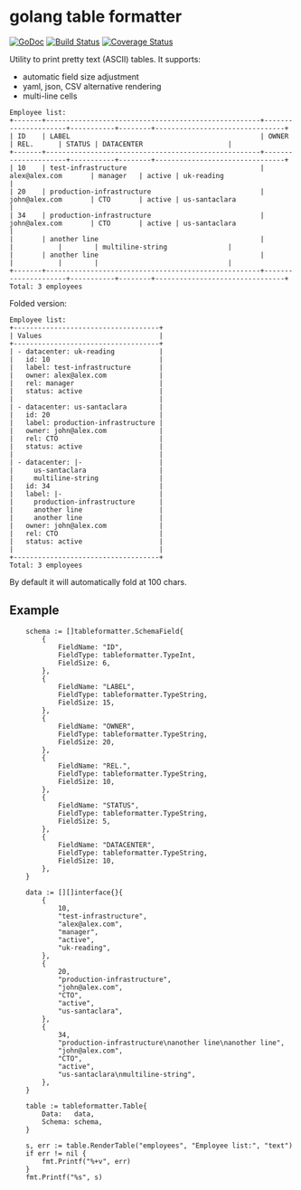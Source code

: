 # golang table formatter

[![GoDoc](https://godoc.org/github.com/metalsoft-io/tableformatter?status.svg)](https://godoc.org/github.com/metalsoft-io/tableformatter)
[![Build Status](https://travis-ci.org/MetalSoft-io/tableformatter.svg?branch=main)](https://travis-ci.org/MetalSoft-io/tableformatter)
[![Coverage Status](https://coveralls.io/repos/github/MetalSoft-io/tableformatter/badge.svg?branch=main)](https://coveralls.io/github/MetalSoft-io/tableformatter?branch=main)

Utility to print pretty text (ASCII) tables. It supports:

* automatic field size adjustment
* yaml, json, CSV alternative rendering
* multi-line cells

```
Employee list:
+-------+-----------------------------------------------------+---------------------+-----------+--------+--------------------------------+
| ID    | LABEL                                               | OWNER               | REL.      | STATUS | DATACENTER                     |
+-------+-----------------------------------------------------+---------------------+-----------+--------+--------------------------------+
| 10    | test-infrastructure                                 | alex@alex.com       | manager   | active | uk-reading                     |
| 20    | production-infrastructure                           | john@alex.com       | CTO       | active | us-santaclara                  |
| 34    | production-infrastructure                           | john@alex.com       | CTO       | active | us-santaclara                  |
|       | another line                                        |                     |           |        | multiline-string               |
|       | another line                                        |                     |           |        |                                |
+-------+-----------------------------------------------------+---------------------+-----------+--------+--------------------------------+
Total: 3 employees
```

Folded version:

```
Employee list:
+------------------------------------+
| Values                             |
+------------------------------------+
| - datacenter: uk-reading           |
|   id: 10                           |
|   label: test-infrastructure       |
|   owner: alex@alex.com             |
|   rel: manager                     |
|   status: active                   |
|                                    |
| - datacenter: us-santaclara        |
|   id: 20                           |
|   label: production-infrastructure |
|   owner: john@alex.com             |
|   rel: CTO                         |
|   status: active                   |
|                                    |
| - datacenter: |-                   |
|     us-santaclara                  |
|     multiline-string               |
|   id: 34                           |
|   label: |-                        |
|     production-infrastructure      |
|     another line                   |
|     another line                   |
|   owner: john@alex.com             |
|   rel: CTO                         |
|   status: active                   |
|                                    |
+------------------------------------+
Total: 3 employees
```

By default it will automatically fold at 100 chars.

## Example

```golang
    schema := []tableformatter.SchemaField{
		{
			FieldName: "ID",
			FieldType: tableformatter.TypeInt,
			FieldSize: 6,
		},
		{
			FieldName: "LABEL",
			FieldType: tableformatter.TypeString,
			FieldSize: 15,
		},
		{
			FieldName: "OWNER",
			FieldType: tableformatter.TypeString,
			FieldSize: 20,
		},
		{
			FieldName: "REL.",
			FieldType: tableformatter.TypeString,
			FieldSize: 10,
		},
		{
			FieldName: "STATUS",
			FieldType: tableformatter.TypeString,
			FieldSize: 5,
		},
		{
			FieldName: "DATACENTER",
			FieldType: tableformatter.TypeString,
			FieldSize: 10,
		},
	}

	data := [][]interface{}{
		{
			10,
			"test-infrastructure",
			"alex@alex.com",
			"manager",
			"active",
			"uk-reading",
		},
		{
			20,
			"production-infrastructure",
			"john@alex.com",
			"CTO",
			"active",
			"us-santaclara",
		},
		{
			34,
			"production-infrastructure\nanother line\nanother line",
			"john@alex.com",
			"CTO",
			"active",
			"us-santaclara\nmultiline-string",
		},
	}

	table := tableformatter.Table{
		Data:   data,
		Schema: schema,
	}

	s, err := table.RenderTable("employees", "Employee list:", "text")
	if err != nil {
		fmt.Printf("%+v", err)
	}
	fmt.Printf("%s", s)
```